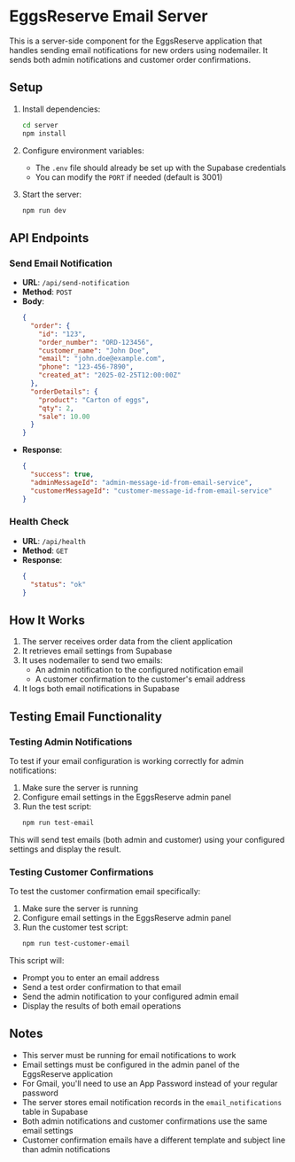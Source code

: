 # EggsReserve Email Server

This is a server-side component for the EggsReserve application that handles sending email notifications for new orders using nodemailer. It sends both admin notifications and customer order confirmations.

## Setup

1. Install dependencies:
   ```bash
   cd server
   npm install
   ```

2. Configure environment variables:
   - The `.env` file should already be set up with the Supabase credentials
   - You can modify the `PORT` if needed (default is 3001)

3. Start the server:
   ```bash
   npm run dev
   ```

## API Endpoints

### Send Email Notification
- **URL**: `/api/send-notification`
- **Method**: `POST`
- **Body**:
  ```json
  {
    "order": {
      "id": "123",
      "order_number": "ORD-123456",
      "customer_name": "John Doe",
      "email": "john.doe@example.com",
      "phone": "123-456-7890",
      "created_at": "2025-02-25T12:00:00Z"
    },
    "orderDetails": {
      "product": "Carton of eggs",
      "qty": 2,
      "sale": 10.00
    }
  }
  ```
- **Response**:
  ```json
  {
    "success": true,
    "adminMessageId": "admin-message-id-from-email-service",
    "customerMessageId": "customer-message-id-from-email-service"
  }
  ```

### Health Check
- **URL**: `/api/health`
- **Method**: `GET`
- **Response**:
  ```json
  {
    "status": "ok"
  }
  ```

## How It Works

1. The server receives order data from the client application
2. It retrieves email settings from Supabase
3. It uses nodemailer to send two emails:
   - An admin notification to the configured notification email
   - A customer confirmation to the customer's email address
4. It logs both email notifications in Supabase

## Testing Email Functionality

### Testing Admin Notifications

To test if your email configuration is working correctly for admin notifications:

1. Make sure the server is running
2. Configure email settings in the EggsReserve admin panel
3. Run the test script:
   ```bash
   npm run test-email
   ```

This will send test emails (both admin and customer) using your configured settings and display the result.

### Testing Customer Confirmations

To test the customer confirmation email specifically:

1. Make sure the server is running
2. Configure email settings in the EggsReserve admin panel
3. Run the customer test script:
   ```bash
   npm run test-customer-email
   ```

This script will:
- Prompt you to enter an email address
- Send a test order confirmation to that email
- Send the admin notification to your configured admin email
- Display the results of both email operations

## Notes

- This server must be running for email notifications to work
- Email settings must be configured in the admin panel of the EggsReserve application
- For Gmail, you'll need to use an App Password instead of your regular password
- The server stores email notification records in the `email_notifications` table in Supabase
- Both admin notifications and customer confirmations use the same email settings
- Customer confirmation emails have a different template and subject line than admin notifications
